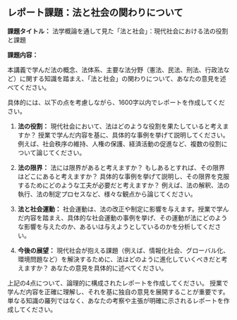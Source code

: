 ## レポート課題：法と社会の関わりについて

**課題タイトル：** 法学概論を通して見た「法と社会」：現代社会における法の役割と課題

**課題内容：**

本講義で学んだ法の概念、法体系、主要な法分野（憲法、民法、刑法、行政法など）に関する知識を踏まえ、「法と社会」の関わりについて、あなたの意見を述べてください。

具体的には、以下の点を考慮しながら、1600字以内でレポートを作成してください。

1. **法の役割：** 現代社会において、法はどのような役割を果たしていると考えますか？  授業で学んだ内容を基に、具体的な事例を挙げて説明してください。  例えば、社会秩序の維持、人権の保護、経済活動の促進など、複数の役割について論じてください。

2. **法の限界：** 法には限界があると考えますか？  もしあるとすれば、その限界はどこにあると考えますか？  具体的な事例を挙げて説明し、その限界を克服するためにどのような工夫が必要だと考えますか？  例えば、法の解釈、法の執行、法の制定プロセスなど、様々な観点から論じてください。

3. **法と社会運動：**  社会運動は、法の改正や制定に影響を与えます。授業で学んだ内容を踏まえ、具体的な社会運動の事例を挙げ、その運動が法にどのような影響を与えたのか、あるいは与えようとしているのかを分析してください。

4. **今後の展望：**  現代社会が抱える課題（例えば、情報化社会、グローバル化、環境問題など）を解決するために、法はどのように進化していくべきだと考えますか？  あなたの意見を具体的に述べてください。


上記の4点について、論理的に構成されたレポートを作成してください。  授業で学んだ内容を正確に理解し、それを基に独自の意見を展開することが重要です。  単なる知識の羅列ではなく、あなたの考察や主張が明確に示されるレポートを作成してください。
